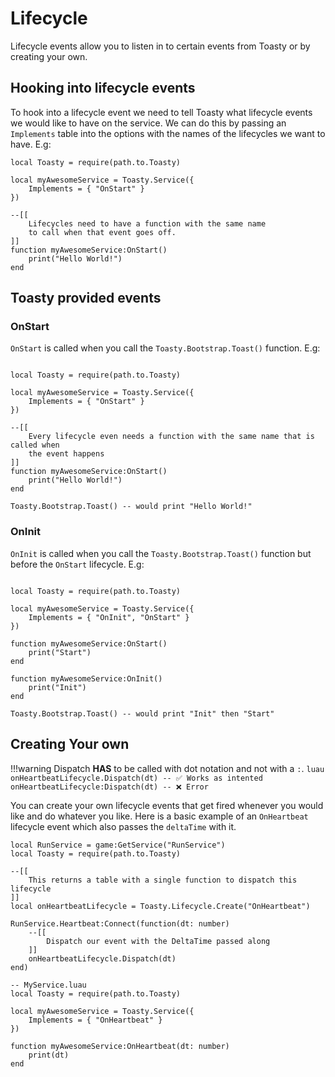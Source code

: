 # Lifecycle

Lifecycle events allow you to listen in to certain events from Toasty or by creating your own.

## Hooking into lifecycle events

To hook into a lifecycle event we need to tell Toasty what lifecycle events we would like to have on the service. We can do this by passing an `Implements` table into the options with the names of the lifecycles we want to have. E.g:

```luau
local Toasty = require(path.to.Toasty)

local myAwesomeService = Toasty.Service({
	Implements = { "OnStart" }
})

--[[
	Lifecycles need to have a function with the same name
	to call when that event goes off.
]]
function myAwesomeService:OnStart()
	print("Hello World!")
end
```

## Toasty provided events

### OnStart

`OnStart` is called when you call the `Toasty.Bootstrap.Toast()` function. E.g:

```luau

local Toasty = require(path.to.Toasty)

local myAwesomeService = Toasty.Service({
	Implements = { "OnStart" }
})

--[[
	Every lifecycle even needs a function with the same name that is called when
	the event happens
]]
function myAwesomeService:OnStart()
	print("Hello World!")
end

Toasty.Bootstrap.Toast() -- would print "Hello World!"
```

### OnInit

`OnInit` is called when you call the `Toasty.Bootstrap.Toast()` function but before the `OnStart` lifecycle. E.g:

```luau

local Toasty = require(path.to.Toasty)

local myAwesomeService = Toasty.Service({
	Implements = { "OnInit", "OnStart" }
})

function myAwesomeService:OnStart()
	print("Start")
end

function myAwesomeService:OnInit()
	print("Init")
end

Toasty.Bootstrap.Toast() -- would print "Init" then "Start"
```

## Creating Your own

!!!warning
	Dispatch **HAS** to be called with dot notation and not with a `:`.
	```luau
		onHeartbeatLifecycle.Dispatch(dt) -- ✅ Works as intented
		onHeartbeatLifecycle:Dispatch(dt) -- ❌ Error
	```

You can create your own lifecycle events that get fired whenever you would like and do whatever you like. Here is a basic example of an `OnHeartbeat` lifecycle event which also passes the `deltaTime` with it.

```luau
local RunService = game:GetService("RunService")
local Toasty = require(path.to.Toasty)

--[[
	This returns a table with a single function to dispatch this lifecycle
]]
local onHeartbeatLifecycle = Toasty.Lifecycle.Create("OnHeartbeat")

RunService.Heartbeat:Connect(function(dt: number)
	--[[
		Dispatch our event with the DeltaTime passed along
	]]
	onHeartbeatLifecycle.Dispatch(dt)
end)

-- MyService.luau
local Toasty = require(path.to.Toasty)

local myAwesomeService = Toasty.Service({
	Implements = { "OnHeartbeat" }
})

function myAwesomeService:OnHeartbeat(dt: number)
	print(dt)
end
```